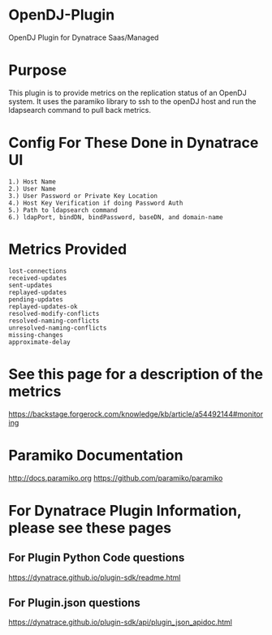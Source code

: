 # OpenDJ-Plugin
OpenDJ Plugin for Dynatrace Saas/Managed

# Purpose
This plugin is to provide metrics on the replication status of an OpenDJ system. 
It uses the paramiko library to ssh to the openDJ host and run the ldapsearch command to pull back metrics.  
		  
# Config For These Done in Dynatrace UI
	1.) Host Name
	2.) User Name
	3.) User Password or Private Key Location 
	4.) Host Key Verification if doing Password Auth
	5.) Path to ldapsearch command  
	6.) ldapPort, bindDN, bindPassword, baseDN, and domain-name 
	
# Metrics Provided 
	lost-connections 
	received-updates
	sent-updates
	replayed-updates
	pending-updates
	replayed-updates-ok
	resolved-modify-conflicts
	resolved-naming-conflicts
	unresolved-naming-conflicts
	missing-changes
	approximate-delay
	
# See this page for a description of the metrics
https://backstage.forgerock.com/knowledge/kb/article/a54492144#monitoring

# Paramiko Documentation
http://docs.paramiko.org
https://github.com/paramiko/paramiko

# For Dynatrace Plugin Information, please see these pages
## For Plugin Python Code questions
https://dynatrace.github.io/plugin-sdk/readme.html

## For Plugin.json questions
https://dynatrace.github.io/plugin-sdk/api/plugin_json_apidoc.html